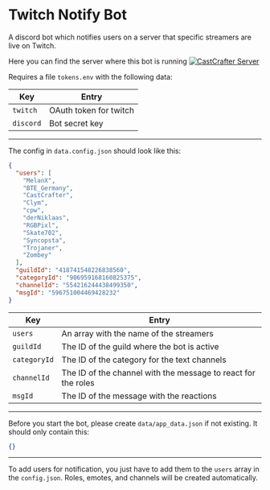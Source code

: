 # Twitch Notify Bot
A discord bot which notifies users on a server that specific streamers are live on Twitch.

Here you can find the server where this bot is running
[![CastCrafter Server](https://img.shields.io/discord/588791705101139979.svg?color=7289da&label=Twitch%20Notify%20Server&logo=discord&style=flat-square)](https://discord.gg/x45r3a9)

Requires a file `tokens.env` with the following data:

| Key       | Entry                  |
|-----------|------------------------|
| `twitch`  | OAuth token for twitch |
| `discord` | Bot secret key         |

---
The config in `data.config.json` should look like this:
```json
{
  "users": [
    "MelanX",
    "BTE_Germany",
    "CastCrafter",
    "Clym",
    "cpw",
    "derNiklaas",
    "RGBPixl",
    "Skate702",
    "Syncopsta",
    "Trojaner",
    "Zombey"
  ],
  "guildId": "418741548226838560",
  "categoryId": "906959168160825375",
  "channelId": "554216244438499350",
  "msgId": "596751004469428232"
}
```
| Key          | Entry                                                         |
|--------------|---------------------------------------------------------------|
| `users`      | An array with the name of the streamers                       |
| `guildId`    | The ID of the guild where the bot is active                   |
| `categoryId` | The ID of the category for the text channels                  |
| `channelId`  | The ID of the channel with the message to react for the roles |
| `msgId`      | The ID of the message with the reactions                      |
---
Before you start the bot, please create `data/app_data.json` if not existing. It should only contain this:
```json
{}
```
---
To add users for notification, you just have to add them to the `users` array in the `config.json`.
Roles, emotes, and channels will be created automatically.
